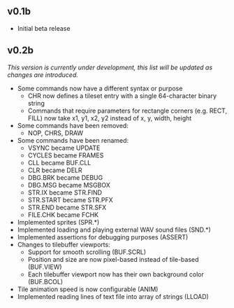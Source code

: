 ## v0.1b

- Initial beta release

## v0.2b 
*This version is currently under development, this list will be updated as changes are introduced.*

- Some commands now have a different syntax or purpose
	- CHR now defines a tileset entry with a single 64-character binary string
	- Commands that require parameters for rectangle corners (e.g. RECT, FILL) now take x1, y1, x2, y2 instead of x, y, width, height
- Some commands have been removed:
	- NOP, CHRS, DRAW
- Some commands have been renamed:
	- VSYNC became UPDATE
	- CYCLES became FRAMES
	- CLL became BUF.CLL
	- CLR became DELR
	- DBG.BRK became DEBUG
	- DBG.MSG became MSGBOX
	- STR.IX became STR.FIND
	- STR.START became STR.PFX
	- STR.END became STR.SFX
	- FILE.CHK became FCHK
- Implemented sprites (SPR.*)
- Implemented loading and playing external WAV sound files (SND.*)
- Implemented assertions for debugging purposes (ASSERT)
- Changes to tilebuffer viewports:
	- Support for smooth scrolling (BUF.SCRL)
	- Position and size are now pixel-based instead of tile-based (BUF.VIEW)
	- Each tilebuffer viewport now has their own background color (BUF.BCOL)
- Tile animation speed is now configurable (ANIM)
- Implemented reading lines of text file into array of strings (LLOAD)
